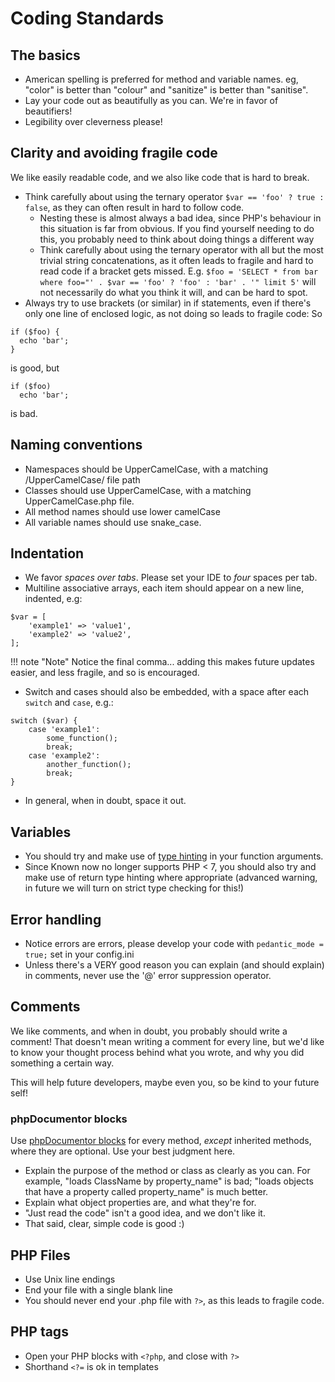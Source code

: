 # Coding Standards

## The basics

* American spelling is preferred for method and variable names. eg, "color" is better than "colour" and "sanitize" is better than "sanitise".
* Lay your code out as beautifully as you can. We're in favor of beautifiers!
* Legibility over cleverness please!

## Clarity and avoiding fragile code

We like easily readable code, and we also like code that is hard to break.

* Think carefully about using the ternary operator ``` $var == 'foo' ? true : false ```, as they can often result in hard to follow code. 
  * Nesting these is almost always a bad idea, since PHP's behaviour in this situation is far from obvious. If you find yourself needing to do this, you probably need to think about doing things a different way
  * Think carefully about using the ternary operator with all but the most trivial string concatenations, as it often leads to fragile and hard to read code if a bracket gets missed. E.g. ``` $foo = 'SELECT * from bar where foo="' . $var == 'foo' ? 'foo' : 'bar' . '" limit 5' ``` will not necessarily do what you think it will, and can be hard to spot. 
* Always try to use brackets (or similar) in if statements, even if there's only one line of enclosed logic, as not doing so leads to fragile code: So

```
if ($foo) {
  echo 'bar';
}
```
is good, but

```
if ($foo)
  echo 'bar';

```

is bad.

## Naming conventions

* Namespaces should be UpperCamelCase, with a matching /UpperCamelCase/ file path
* Classes should use UpperCamelCase, with a matching UpperCamelCase.php file.
* All method names should use lower camelCase 
* All variable names should use snake_case.

## Indentation

* We favor *spaces over tabs*. Please set your IDE to *four* spaces per tab.
* Multiline associative arrays, each item should appear on a new line, indented, e.g:

```
$var = [
    'example1' => 'value1',
    'example2' => 'value2',
];
```
!!! note "Note"
    Notice the final comma... adding this makes future updates easier, and less fragile, and so is encouraged.

* Switch and cases should also be embedded, with a space after each ```switch``` and ```case```, e.g.:
```
switch ($var) {
    case 'example1':
        some_function();
        break;
    case 'example2':
        another_function();
        break;
}
```
* In general, when in doubt, space it out.

## Variables

* You should try and make use of [type hinting](https://www.php.net/manual/en/functions.arguments.php#functions.arguments.type-declaration) in your function arguments.
* Since Known now no longer supports PHP < 7, you should also try and make use of return type hinting where appropriate (advanced warning, in future we will turn on strict type checking for this!)

## Error handling

* Notice errors are errors, please develop your code with ```pedantic_mode = true;``` set in your config.ini
* Unless there's a VERY good reason you can explain (and should explain) in comments, never use the '@' error suppression operator.

## Comments

We like comments, and when in doubt, you probably should write a comment! That doesn't mean writing a comment for every line, but 
we'd like to know your thought process behind what you wrote, and why you did something a certain way. 

This will help future developers, maybe even you, so be kind to your future self!

### phpDocumentor blocks

Use [phpDocumentor blocks](http://docs.phpdoc.org/references/phpdoc/basic-syntax.html) for every method, *except* inherited methods, where they are optional. Use your best judgment here.

* Explain the purpose of the method or class as clearly as you can. For example, "loads ClassName by property_name" is bad; 
  "loads objects that have a property called property_name" is much better.
* Explain what object properties are, and what they're for.
* "Just read the code" isn't a good idea, and we don't like it.
* That said, clear, simple code is good :)

## PHP Files

* Use Unix line endings
* End your file with a single blank line
* You should never end your .php file with ```?>```, as this leads to fragile code.

## PHP tags

* Open your PHP blocks with ```<?php```, and close with ```?>```
* Shorthand ```<?=``` is ok in templates
